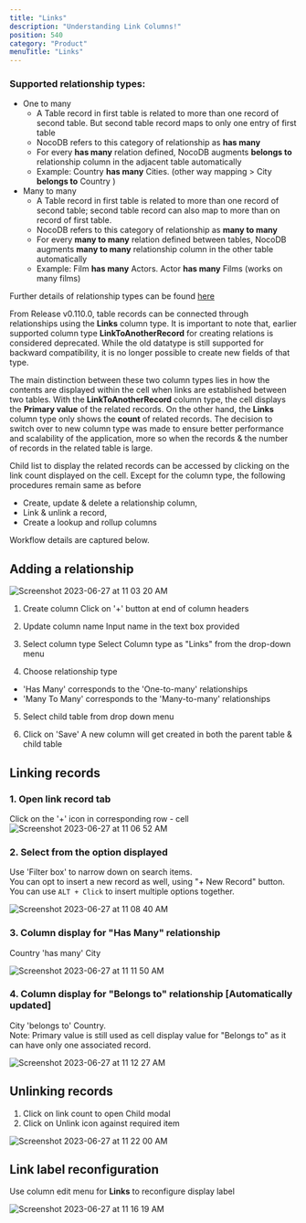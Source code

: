 ```yaml
---
title: "Links"
description: "Understanding Link Columns!"
position: 540
category: "Product"
menuTitle: "Links"
---
```


### Supported relationship types:

- One to many
  - A Table record in first table is related to more than one record of second table. But second table record maps to only one entry of first table
  - NocoDB refers to this category of relationship as **has many**
  - For every **has many** relation defined, NocoDB augments **belongs to** relationship column in the adjacent table automatically
  - Example: Country **has many** Cities. (other way mapping > City **belongs to** Country )
- Many to many
  - A Table record in first table is related to more than one record of second table; second table record can also map to more than on record of first table.
  - NocoDB refers to this category of relationship as **many to many**
  - For every **many to many** relation defined between tables, NocoDB augments **many to many** relationship column in the other table automatically
  - Example: Film **has many** Actors. Actor **has many** Films (works on many films)

Further details of relationship types can be found [here](https://afteracademy.com/blog/what-are-the-different-types-of-relationships-in-dbms)

From Release v0.110.0, table records can be connected through relationships using the **Links** column type. 
It is important to note that, earlier supported column type **LinkToAnotherRecord** for creating relations is considered deprecated. While the old datatype is still supported for backward compatibility, it is no longer possible to create new fields of that type.

The main distinction between these two column types lies in how the contents are displayed within the cell when links are established between two tables. With the **LinkToAnotherRecord** column type, the cell displays the **Primary value** of the related records. On the other hand, the **Links** column type only shows the **count** of related records.
The decision to switch over to new column type was made to ensure better performance and scalability of the application, more so when the records & the number of records in the related table is large.
  
Child list to display the related records can be accessed by clicking on the link count displayed on the cell. 
Except for the column type, the following procedures remain same as before 
- Create, update & delete a relationship column, 
- Link & unlink a record, 
- Create a lookup and rollup columns 

Workflow details are captured below.

## Adding a relationship
  
![Screenshot 2023-06-27 at 11 03 20 AM](https://github.com/nocodb/nocodb/assets/86527202/b3762fc8-4bba-42ef-8415-41428840ee0e)


1. Create column
   Click on '+' button at end of column headers

2. Update column name
   Input name in the text box provided

3. Select column type
   Select Column type as "Links" from the drop-down menu

4. Choose relationship type
- 'Has Many' corresponds to the 'One-to-many' relationships
- 'Many To Many' corresponds to the 'Many-to-many' relationships

5. Select child table from drop down menu

6. Click on 'Save'
   A new column will get created in both the parent table & child table

## Linking records

### 1. Open link record tab

Click on the '+' icon in corresponding row - cell
![Screenshot 2023-06-27 at 11 06 52 AM](https://github.com/nocodb/nocodb/assets/86527202/96a90a6d-544e-4e43-b6d1-fe1aef784257)

### 2. Select from the option displayed

Use 'Filter box' to narrow down on search items.    
You can opt to insert a new record as well, using "+ New Record" button.  
You can use `ALT + Click` to insert multiple options together.  
  
![Screenshot 2023-06-27 at 11 08 40 AM](https://github.com/nocodb/nocodb/assets/86527202/68246783-8d01-488b-8926-644fca8fa164)

### 3. Column display for "Has Many" relationship

Country 'has many' City

![Screenshot 2023-06-27 at 11 11 50 AM](https://github.com/nocodb/nocodb/assets/86527202/b5bb62b7-37ad-480e-8bf2-d666b775b07a)


### 4. Column display for "Belongs to" relationship [Automatically updated]

City 'belongs to' Country.  
Note: Primary value is still used as cell display value for "Belongs to" as it can have only one associated record.

![Screenshot 2023-06-27 at 11 12 27 AM](https://github.com/nocodb/nocodb/assets/86527202/54e9ee75-4af5-49f6-8cd9-275dc53a8915)


## Unlinking records

1. Click on link count to open Child modal
2. Click on Unlink icon against required item

![Screenshot 2023-06-27 at 11 22 00 AM](https://github.com/nocodb/nocodb/assets/86527202/dad3cbc7-289d-45a7-9c49-a72264ed36b1)





## Link label reconfiguration

Use column edit menu for **Links** to reconfigure display label

![Screenshot 2023-06-27 at 11 16 19 AM](https://github.com/nocodb/nocodb/assets/86527202/1aabdd8c-7102-4917-b0c0-b72e1187b0b7)

